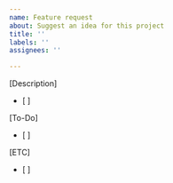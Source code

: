 ```yaml
---
name: Feature request
about: Suggest an idea for this project
title: ''
labels: ''
assignees: ''

---
```


[Description]
- [ ]

[To-Do]
- [ ]

[ETC]
- [ ]
